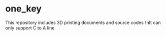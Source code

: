 # one_key
This repository includes 3D printing documents and source codes \nIt can only support C to A line
